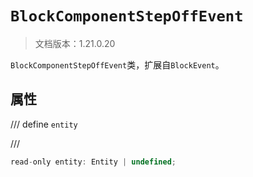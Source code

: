 # `BlockComponentStepOffEvent`

> 文档版本：1.21.0.20

`BlockComponentStepOffEvent`类，扩展自`BlockEvent`。

## 属性

/// define
`entity`


///

```js
read-only entity: Entity | undefined;
```


